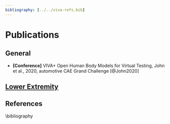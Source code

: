 ```yaml
---
bibliography: [../../viva-refs.bib]
---
```

# Publications

<!-- Template:

- **[Conference/Article]** Title, Authors, Year, Journal/Proceedings, No., doi, [@bibkey] -->

## General

- **[Conference]** VIVA+ Open Human Body Models for Virtual Testing, John et al., 2020, automotive CAE Grand Challenge [@John2020]

## [Lower Extremity](70-lower-extremities.md)
## References

\bibliography